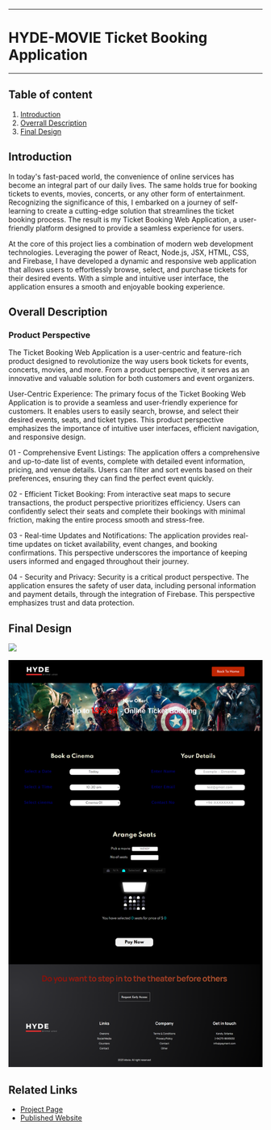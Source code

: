 ___
# HYDE-MOVIE Ticket Booking Application
___

## Table of content

1. [Introduction](#introduction)
2. [Overrall Description](#overrallDescription)
3. [Final Design](#design)

## Introduction
In today's fast-paced world, the convenience of online services has become an integral part of our daily lives. The same holds true for booking tickets to events, movies, concerts, or any other form of entertainment. Recognizing the significance of this, I embarked on a journey of self-learning to create a cutting-edge solution that streamlines the ticket booking process. The result is my Ticket Booking Web Application, a user-friendly platform designed to provide a seamless experience for users.

At the core of this project lies a combination of modern web development technologies. Leveraging the power of React, Node.js, JSX, HTML, CSS, and Firebase, I have developed a dynamic and responsive web application that allows users to effortlessly browse, select, and purchase tickets for their desired events. With a simple and intuitive user interface, the application ensures a smooth and enjoyable booking experience.

## Overall Description

###	Product Perspective
The Ticket Booking Web Application is a user-centric and feature-rich product designed to revolutionize the way users book tickets for events, concerts, movies, and more. From a product perspective, it serves as an innovative and valuable solution for both customers and event organizers.

User-Centric Experience:
The primary focus of the Ticket Booking Web Application is to provide a seamless and user-friendly experience for customers. It enables users to easily search, browse, and select their desired events, seats, and ticket types. This product perspective emphasizes the importance of intuitive user interfaces, efficient navigation, and responsive design.

01 - Comprehensive Event Listings:
The application offers a comprehensive and up-to-date list of events, complete with detailed event information, pricing, and venue details. Users can filter and sort events based on their preferences, ensuring they can find the perfect event quickly.

02 - Efficient Ticket Booking:
From interactive seat maps to secure transactions, the product perspective prioritizes efficiency. Users can confidently select their seats and complete their bookings with minimal friction, making the entire process smooth and stress-free.

03 - Real-time Updates and Notifications:
The application provides real-time updates on ticket availability, event changes, and booking confirmations. This perspective underscores the importance of keeping users informed and engaged throughout their journey.

04 - Security and Privacy:
Security is a critical product perspective. The application ensures the safety of user data, including personal information and payment details, through the integration of Firebase. This perspective emphasizes trust and data protection.

## Final Design
![](https://github.com/DimanthaWalallawita/HYDE-Movie_React/blob/main/Design/screencapture-65131a05ccc7ac008f8ac553-spontaneous-starburst-70fd5b-netlify-app-2023-10-12-15_04_23.png)

![](https://github.com/DimanthaWalallawita/HYDE-Movie_React/blob/main/Design/screencapture-65131a05ccc7ac008f8ac553-spontaneous-starburst-70fd5b-netlify-app-seatBooking-2023-10-12-15_05_00.png)


## Related Links
- [Project Page](https://github.com/DimanthaWalallawita/HYDE-Movie_React)
- [Published Website](https://65131a05ccc7ac008f8ac553--spontaneous-starburst-70fd5b.netlify.app/#features)
